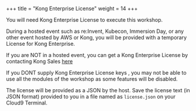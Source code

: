 +++
title = "Kong Enterprise License"
weight = 14
+++

You will need Kong Enterprise License to execute this workshop.

During a hosted event such as re:Invent, Kubecon, Immersion Day, or any other event hosted by  AWS or Kong, you will be provided with a temporary License for Kong Enterprise.

If you are NOT in a hosted event, you can get a Kong Enterprise License by contacting Kong Sales [here](https://konghq.com/contact-sales/)

If you DONT supply Kong Enterprise License keys , you may not be able to use all the modules of the workshop as some features will be disabled.

The license will be provided as a JSON by the host. Save the license text (in JSON format) provided to you in a file named as `license.json` on your Cloud9 Terminal.